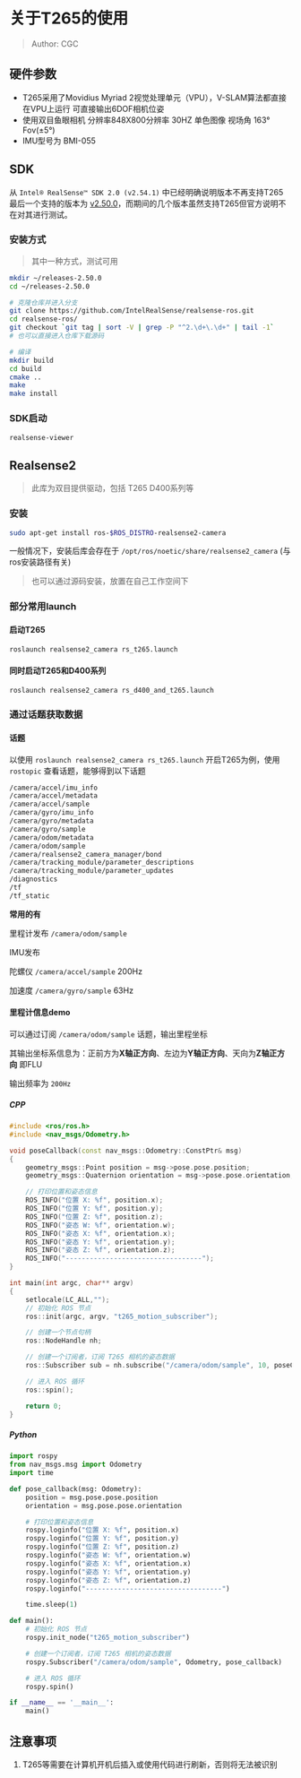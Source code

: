 # 关于T265的使用
> Author: CGC

## 硬件参数
- T265采用了Movidius Myriad 2视觉处理单元（VPU），V-SLAM算法都直接在VPU上运行 可直接输出6DOF相机位姿
- 使用双目鱼眼相机 分辨率848X800分辨率 30HZ 单色图像 视场角 163° Fov(±5°)
- IMU型号为 BMI-055
## SDK
从 `Intel® RealSense™ SDK 2.0 (v2.54.1)` 中已经明确说明版本不再支持T265 最后一个支持的版本为 [v2.50.0](https://github.com/IntelRealSense/librealsense/releases/tag/v2.50.0)，而期间的几个版本虽然支持T265但官方说明不在对其进行测试。
### 安装方式
> 其中一种方式，测试可用

```bash
mkdir ~/releases-2.50.0
cd ~/releases-2.50.0

# 克隆仓库并进入分支
git clone https://github.com/IntelRealSense/realsense-ros.git
cd realsense-ros/
git checkout `git tag | sort -V | grep -P "^2.\d+\.\d+" | tail -1`
# 也可以直接进入仓库下载源码

# 编译
mkdir build
cd build
cmake ..
make
make install
```

### SDK启动
```bash
realsense-viewer
```

## Realsense2
> 此库为双目提供驱动，包括 T265 D400系列等

### 安装
```bash
sudo apt-get install ros-$ROS_DISTRO-realsense2-camera
```
一般情况下，安装后库会存在于 `/opt/ros/noetic/share/realsense2_camera` (与ros安装路径有关)
> 也可以通过源码安装，放置在自己工作空间下

### 部分常用launch
#### 启动T265
```bash
roslaunch realsense2_camera rs_t265.launch
```
#### 同时启动T265和D400系列
```bash
roslaunch realsense2_camera rs_d400_and_t265.launch
```
### 通过话题获取数据
#### 话题
以使用 `roslaunch realsense2_camera rs_t265.launch` 开启T265为例，使用 `rostopic` 查看话题，能够得到以下话题
```bash
/camera/accel/imu_info
/camera/accel/metadata
/camera/accel/sample
/camera/gyro/imu_info
/camera/gyro/metadata
/camera/gyro/sample
/camera/odom/metadata
/camera/odom/sample
/camera/realsense2_camera_manager/bond
/camera/tracking_module/parameter_descriptions
/camera/tracking_module/parameter_updates
/diagnostics
/tf
/tf_static
```
**常用的有**

里程计发布 
`/camera/odom/sample`

IMU发布

陀螺仪 `/camera/accel/sample` 200Hz

加速度 `/camera/gyro/sample` 63Hz

#### 里程计信息demo
可以通过订阅 `/camera/odom/sample` 话题，输出里程坐标

其输出坐标系信息为：正前方为**X轴正方向**、左边为**Y轴正方向**、天向为**Z轴正方向** 即FLU

输出频率为 `200Hz`

##### CPP
```cpp
#include <ros/ros.h>
#include <nav_msgs/Odometry.h>

void poseCallback(const nav_msgs::Odometry::ConstPtr& msg)
{
    geometry_msgs::Point position = msg->pose.pose.position;
    geometry_msgs::Quaternion orientation = msg->pose.pose.orientation;

    // 打印位置和姿态信息
    ROS_INFO("位置 X: %f", position.x);
    ROS_INFO("位置 Y: %f", position.y);
    ROS_INFO("位置 Z: %f", position.z);
    ROS_INFO("姿态 W: %f", orientation.w);
    ROS_INFO("姿态 X: %f", orientation.x);
    ROS_INFO("姿态 Y: %f", orientation.y);
    ROS_INFO("姿态 Z: %f", orientation.z);
    ROS_INFO("----------------------------------");
}

int main(int argc, char** argv)
{
    setlocale(LC_ALL,"");
    // 初始化 ROS 节点
    ros::init(argc, argv, "t265_motion_subscriber");

    // 创建一个节点句柄
    ros::NodeHandle nh;

    // 创建一个订阅者，订阅 T265 相机的姿态数据
    ros::Subscriber sub = nh.subscribe("/camera/odom/sample", 10, poseCallback);

    // 进入 ROS 循环
    ros::spin();

    return 0;
}
```
##### Python
```python
import rospy
from nav_msgs.msg import Odometry
import time

def pose_callback(msg: Odometry):
    position = msg.pose.pose.position
    orientation = msg.pose.pose.orientation

    # 打印位置和姿态信息
    rospy.loginfo("位置 X: %f", position.x)
    rospy.loginfo("位置 Y: %f", position.y)
    rospy.loginfo("位置 Z: %f", position.z)
    rospy.loginfo("姿态 W: %f", orientation.w)
    rospy.loginfo("姿态 X: %f", orientation.x)
    rospy.loginfo("姿态 Y: %f", orientation.y)
    rospy.loginfo("姿态 Z: %f", orientation.z)
    rospy.loginfo("----------------------------------")

    time.sleep(1)

def main():
    # 初始化 ROS 节点
    rospy.init_node("t265_motion_subscriber")

    # 创建一个订阅者，订阅 T265 相机的姿态数据
    rospy.Subscriber("/camera/odom/sample", Odometry, pose_callback)

    # 进入 ROS 循环
    rospy.spin()

if __name__ == '__main__':
    main()
```
## 注意事项
1. T265等需要在计算机开机后插入或使用代码进行刷新，否则将无法被识别
